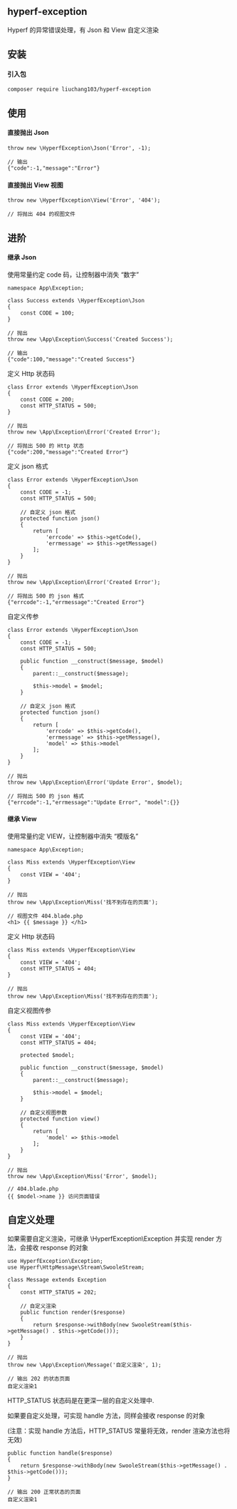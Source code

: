 ## hyperf-exception
Hyperf 的异常错误处理，有 Json 和 View 自定义渲染

## 安装

#### 引入包
```
composer require liuchang103/hyperf-exception
```

## 使用

#### 直接抛出 Json
```
throw new \HyperfException\Json('Error', -1);

// 输出
{"code":-1,"message":"Error"}
```

#### 直接抛出 View 视图
```
throw new \HyperfException\View('Error', '404');

// 将抛出 404 的视图文件
```

## 进阶

#### 继承 Json

使用常量约定 code 码，让控制器中消失 “数字”
```
namespace App\Exception;

class Success extends \HyperfException\Json
{
    const CODE = 100;
}

// 抛出
throw new \App\Exception\Success('Created Success');

// 输出
{"code":100,"message":"Created Success"}
```

定义 Http 状态码
```
class Error extends \HyperfException\Json
{
    const CODE = 200;
    const HTTP_STATUS = 500;
}

// 抛出
throw new \App\Exception\Error('Created Error');

// 将抛出 500 的 Http 状态
{"code":200,"message":"Created Error"}
```

定义 json 格式
```
class Error extends \HyperfException\Json
{
    const CODE = -1;
    const HTTP_STATUS = 500;

    // 自定义 json 格式
    protected function json()
    {
        return [
            'errcode' => $this->getCode(),
            'errmessage' => $this->getMessage()
        ];
    }
}

// 抛出
throw new \App\Exception\Error('Created Error');

// 将抛出 500 的 json 格式
{"errcode":-1,"errmessage":"Created Error"}
```

自定义传参
```
class Error extends \HyperfException\Json
{
    const CODE = -1;
    const HTTP_STATUS = 500;

    public function __construct($message, $model)
    {
        parent::__construct($message);

        $this->model = $model;
    }

    // 自定义 json 格式
    protected function json()
    {
        return [
            'errcode' => $this->getCode(),
            'errmessage' => $this->getMessage(),
            'model' => $this->model
        ];
    }
}

// 抛出
throw new \App\Exception\Error('Update Error', $model);

// 将抛出 500 的 json 格式
{"errcode":-1,"errmessage":"Update Error", "model":{}}
```

#### 继承 View
使用常量约定 VIEW，让控制器中消失 “模版名”
```
namespace App\Exception;

class Miss extends \HyperfException\View
{
    const VIEW = '404';
}

// 抛出
throw new \App\Exception\Miss('找不到存在的页面');

// 视图文件 404.blade.php
<h1> {{ $message }} </h1>
```

定义 Http 状态码
```
class Miss extends \HyperfException\View
{
    const VIEW = '404';
    const HTTP_STATUS = 404;
}

// 抛出
throw new \App\Exception\Miss('找不到存在的页面');
```

自定义视图传参
```
class Miss extends \HyperfException\View
{
    const VIEW = '404';
    const HTTP_STATUS = 404;

    protected $model;

    public function __construct($message, $model)
    {
        parent::__construct($message);

        $this->model = $model;
    }

    // 自定义视图参数
    protected function view()
    {
        return [
            'model' => $this->model
        ];
    }
}

// 抛出
throw new \App\Exception\Miss('Error', $model);

// 404.blade.php
{{ $model->name }} 访问页面错误

```

## 自定义处理

如果需要自定义渲染，可继承 \HyperfException\Exception 并实现 render 方法，会接收 response 的对象
```
use HyperfException\Exception;
use Hyperf\HttpMessage\Stream\SwooleStream;

class Message extends Exception
{
    const HTTP_STATUS = 202;
    
    // 自定义渲染
    public function render($response)
    {
        return $response->withBody(new SwooleStream($this->getMessage() . $this->getCode()));
    }
}

// 抛出
throw new \App\Exception\Message('自定义渲染', 1);

// 输出 202 的状态页面
自定义渲染1
```

HTTP_STATUS 状态码是在更深一层的自定义处理中.

如果要自定义处理，可实现 handle 方法，同样会接收 response 的对象 

(注意：实现 handle 方法后，HTTP_STATUS 常量将无效，render 渲染方法也将无效)
```
public function handle($response)
{
    return $response->withBody(new SwooleStream($this->getMessage() . $this->getCode()));
}

// 输出 200 正常状态的页面
自定义渲染1
```
